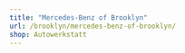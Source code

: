 ```yaml
---
title: "Mercedes-Benz of Brooklyn"
url: /brooklyn/mercedes-benz-of-brooklyn/
shop: Autowerkstatt
---
```

